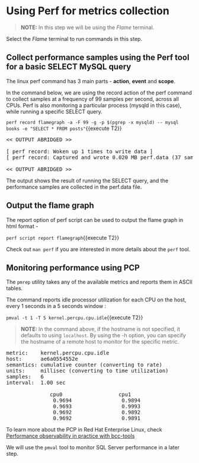 # Using Perf for metrics collection

>**NOTE:** In this step we will be using the *Flame* terminal. 

Select the *Flame* terminal to run commands in this step.

## Collect performance samples using the Perf tool for a basic SELECT MySQL query

The linux perf command has 3 main parts - **action**, **event** and **scope**. 

In the command below, we are using the record action of the perf command to collect samples at a frequency of 99 samples per second, across all CPUs.
Perf is also monitoring a particular process (mysqld in this case), while running a specific SELECT query.

`perf record flamegraph -a -F 99 -g -p $(pgrep -x mysqld) -- mysql books -e "SELECT * FROM posts"`{{execute T2}}

<pre class="file">
<< OUTPUT ABRIDGED >>

[ perf record: Woken up 1 times to write data ]
[ perf record: Captured and wrote 0.020 MB perf.data (37 samples) ]

<< OUTPUT ABRIDGED >>
</pre>

The output shows the result of running the SELECT query, and the performance samples are collected in the perf.data file.

## Output the flame graph ##
The report option of perf script can be used to output the flame graph in html format -

`perf script report flamegraph`{{execute T2}}

Check out `man perf` if you are interested in more details about the `perf` tool.

## Monitoring performance using PCP ##

The `pmrep` utility takes any of the available metrics and reports them in ASCII tables.

The command reports idle processor utilization for each CPU on the host, every 1 seconds in a 5 seconds window :

`pmval -t 1 -T 5 kernel.percpu.cpu.idle`{{execute T2}}

>**NOTE:** In the command above, if the hostname is not specified, it defaults to using `localhost`. By using the -h option, you can specify the hostname of a remote host to monitor for the specific metric.

<pre class="file">
metric:    kernel.percpu.cpu.idle
host:      ae6a0554552e
semantics: cumulative counter (converting to rate)
units:     millisec (converting to time utilization)
samples:   6
interval:  1.00 sec

              cpu0                  cpu1    
               0.9694                0.9894 
               0.9693                0.9993 
               0.9692                0.9892 
               0.9692                0.9891 
</pre>

To learn more about the PCP in Red Hat Enterprise Linux, check [Performance observability in practice with bcc-tools](https://access.redhat.com/documentation/en-us/red_hat_enterprise_linux/8/html/monitoring_and_managing_system_status_and_performance/monitoring-performance-with-performance-co-pilot_monitoring-and-managing-system-status-and-performance)

We will use the `pmval` tool to monitor SQL Server performance in a later step.
